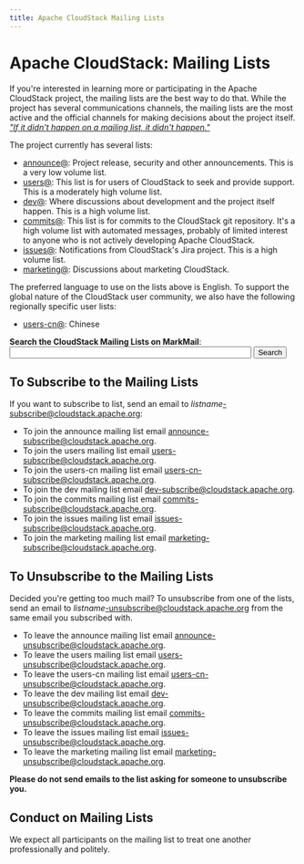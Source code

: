 ```yaml
---
title: Apache CloudStack Mailing Lists
---
```


<div class="row">

<div class="col-lg-12">

<div class="page-header">

<h1 id="indicators">Apache CloudStack: Mailing Lists</h1>

</div>

</div>

</div>

If you're interested in learning more or participating in the Apache CloudStack project, the mailing lists are the best way to do that. While the project has several communications channels, the mailing lists are the most active and the official channels for making decisions about the project itself. *["If it didn't happen on a mailing list, it didn't happen."](http://community.apache.org/newbiefaq.html#NewbieFAQ-IsthereaCodeofConductforApacheprojects?")*

The project currently has several lists:

- [announce@](http://mail-archives.apache.org/mod_mbox/cloudstack-announce/): Project release, security and other announcements. This is a very low volume list.
- [users@](http://mail-archives.apache.org/mod_mbox/cloudstack-users/): This list is for users of CloudStack to seek and provide support. This is a moderately high volume list.
- [dev@](http://mail-archives.apache.org/mod_mbox/cloudstack-dev/): Where discussions about development and the project itself happen. This is a high volume list.
- [commits@](http://mail-archives.apache.org/mod_mbox/cloudstack-commits/): This list is for commits to the CloudStack git repository. It's a high volume list with automated messages, probably of limited interest to anyone who is not actively developing Apache CloudStack.
- [issues@](http://mail-archives.apache.org/mod_mbox/cloudstack-issues/): Notifications from CloudStack's Jira project. This is a high volume list.
- [marketing@](http://mail-archives.apache.org/mod_mbox/cloudstack-marketing/): Discussions about marketing CloudStack.

The preferred language to use on the lists above is English. To support the global nature of the CloudStack user community, we also have the following regionally specific user lists:

- [users-cn@](http://mail-archives.apache.org/mod_mbox/cloudstack-users-cn/): Chinese

<form action="http://markmail.org/search/list:org.apache.incubator.cloudstack-*">
<strong>Search the CloudStack Mailing Lists on MarkMail</strong>: <input type="text" name="q" size="50"/>
<input type="submit" value="Search"/>
</form>

## To Subscribe to the Mailing Lists

If you want to subscribe to list, send an email to *listname*-subscribe@cloudstack.apache.org:

- To join the announce mailing list email <a href="mailto:announce-subscribe@cloudstack.apache.org">announce-subscribe@cloudstack.apache.org</a>.
- To join the users mailing list email <a href="mailto:users-subscribe@cloudstack.apache.org">users-subscribe@cloudstack.apache.org</a>.
- To join the users-cn mailing list email <a href="mailto:users-cn-subscribe@cloudstack.apache.org">users-cn-subscribe@cloudstack.apache.org</a>.
- To join the dev mailing list email <a href="mailto:dev-subscribe@cloudstack.apache.org">dev-subscribe@cloudstack.apache.org</a>.
- To join the commits mailing list email <a href="mailto:commits-subscribe@cloudstack.apache.org">commits-subscribe@cloudstack.apache.org</a>. 
- To join the issues mailing list email <a href="mailto:issues-subscribe@cloudstack.apache.org">issues-subscribe@cloudstack.apache.org</a>. 
- To join the marketing mailing list email <a href="mailto:marketing-subscribe@cloudstack.apache.org">marketing-subscribe@cloudstack.apache.org</a>. 

## To Unsubscribe to the Mailing Lists

Decided you're getting too much mail? To unsubscribe from one of the lists, send an email to *listname*-unsubscribe@cloudstack.apache.org from the same email you subscribed with.

- To leave the announce mailing list email <a href="mailto:announce-unsubscribe@cloudstack.apache.org">announce-unsubscribe@cloudstack.apache.org</a>.
- To leave the users mailing list email <a href="mailto:users-unsubscribe@cloudstack.apache.org">users-unsubscribe@cloudstack.apache.org</a>.
- To leave the users-cn mailing list email <a href="mailto:users-cn-unsubscribe@cloudstack.apache.org">users-cn-unsubscribe@cloudstack.apache.org</a>. 
- To leave the dev mailing list email <a href="mailto:dev-unsubscribe@cloudstack.apache.org">dev-unsubscribe@cloudstack.apache.org</a>.
- To leave the commits mailing list email <a href="mailto:commits-unsubscribe@cloudstack.apache.org">commits-unsubscribe@cloudstack.apache.org</a>. 
- To leave the issues mailing list email <a href="mailto:issues-unsubscribe@cloudstack.apache.org">issues-unsubscribe@cloudstack.apache.org</a>. 
- To leave the marketing mailing list email <a href="mailto:marketing-unsubscribe@cloudstack.apache.org">marketing-unsubscribe@cloudstack.apache.org</a>. 

**Please do not send emails to the list asking for someone to unsubscribe you.** 

## Conduct on Mailing Lists

We expect all participants on the mailing list to treat one another professionally and politely. 
